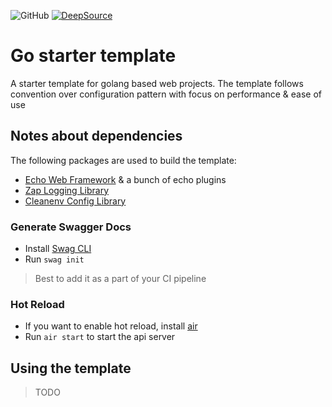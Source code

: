 ![GitHub](https://img.shields.io/github/license/mrdhat/go-starter)
[![DeepSource](https://deepsource.io/gh/MrDHat/go-starter.svg/?label=active+issues&show_trend=true&token=DubK1nIGgMWl5FQNtxhx9ux0)](https://deepsource.io/gh/MrDHat/go-starter/?ref=repository-badge)
# Go starter template
A starter template for golang based web projects. The template follows convention over configuration pattern with focus on performance & ease of use


## Notes about dependencies

The following packages are used to build the template:
- [Echo Web Framework](https://github.com/labstack/echo) & a bunch of echo plugins
- [Zap Logging Library](https://github.com/uber-go/zap)
- [Cleanenv Config Library](https://github.com/ilyakaznacheev/cleanenv)

### Generate Swagger Docs
- Install [Swag CLI](https://github.com/swaggo/swag#getting-started)
- Run `swag init`
> Best to add it as a part of your CI pipeline

### Hot Reload
- If you want to enable hot reload, install [air](https://github.com/cosmtrek/air#prefer-installsh)
- Run `air start` to start the api server

## Using the template
>TODO
